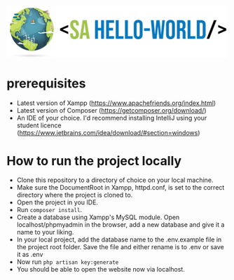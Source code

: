 ![Image of SA HELLO-WORLD](https://github.com/larsvdv/svhelloworld/blob/dev/public/images/logo_en1.png)

# prerequisites

* Latest version of Xampp (https://www.apachefriends.org/index.html)
* Latest version of Composer (https://getcomposer.org/download/)
* An IDE of your choice. I'd recommend installing IntelliJ using your student licence (https://www.jetbrains.com/idea/download/#section=windows)


# How to run the project locally

* Clone this repository to a directory of choice on your local machine.
* Make sure the DocumentRoot in Xampp, httpd.conf, is set to the correct directory where the project is cloned to.
* Open the project in you IDE.
* Run ```composer install```.
* Create a database using Xampp's MySQL module. Open localhost/phpmyadmin in the browser, add a new database and give it a name to your liking.
* In your local project, add the database name to the .env.example file in the project root folder. Save the file and either rename is to .env or save it as .env
* Now run ```php artisan key:generate```
* You should be able to open the website now via localhost.
